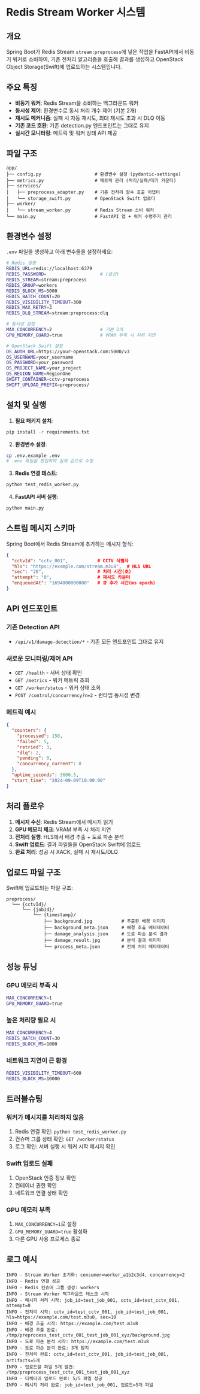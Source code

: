 # Redis Stream Worker 시스템

## 개요

Spring Boot가 Redis Stream `stream:preprocess`에 넣은 작업을 FastAPI에서 비동기 워커로 소비하여, 기존 전처리 알고리즘을 호출해 결과를 생성하고 OpenStack Object Storage(Swift)에 업로드하는 시스템입니다.

## 주요 특징

- **비동기 워커**: Redis Stream을 소비하는 백그라운드 워커
- **동시성 제어**: 환경변수로 동시 처리 개수 제어 (기본 2개)
- **재시도 메커니즘**: 실패 시 자동 재시도, 최대 재시도 초과 시 DLQ 이동
- **기존 코드 호환**: 기존 detection.py 엔드포인트는 그대로 유지
- **실시간 모니터링**: 메트릭 및 워커 상태 API 제공

## 파일 구조

```
app/
├── config.py                    # 환경변수 설정 (pydantic-settings)
├── metrics.py                   # 메트릭 관리 (처리/실패/대기 카운터)
├── services/
│   ├── preprocess_adapter.py    # 기존 전처리 함수 호출 어댑터
│   └── storage_swift.py         # OpenStack Swift 업로더
├── worker/
│   └── stream_worker.py         # Redis Stream 소비 워커
└── main.py                      # FastAPI 앱 + 워커 수명주기 관리
```

## 환경변수 설정

`.env` 파일을 생성하고 아래 변수들을 설정하세요:

```bash
# Redis 설정
REDIS_URL=redis://localhost:6379
REDIS_PASSWORD=                    # (옵션)
REDIS_STREAM=stream:preprocess
REDIS_GROUP=workers
REDIS_BLOCK_MS=5000
REDIS_BATCH_COUNT=20
REDIS_VISIBILITY_TIMEOUT=300
REDIS_MAX_RETRY=3
REDIS_DLQ_STREAM=stream:preprocess:dlq

# 동시성 설정
MAX_CONCURRENCY=2                  # 기본 2개
GPU_MEMORY_GUARD=true              # VRAM 부족 시 처리 지연

# OpenStack Swift 설정
OS_AUTH_URL=https://your-openstack.com:5000/v3
OS_USERNAME=your_username
OS_PASSWORD=your_password
OS_PROJECT_NAME=your_project
OS_REGION_NAME=RegionOne
SWIFT_CONTAINER=cctv-preprocess
SWIFT_UPLOAD_PREFIX=preprocess/
```

## 설치 및 실행

1. **필요 패키지 설치**:
```bash
pip install -r requirements.txt
```

2. **환경변수 설정**:
```bash
cp .env.example .env
# .env 파일을 편집하여 실제 값으로 수정
```

3. **Redis 연결 테스트**:
```bash
python test_redis_worker.py
```

4. **FastAPI 서버 실행**:
```bash
python main.py
```

## 스트림 메시지 스키마

Spring Boot에서 Redis Stream에 추가하는 메시지 형식:

```json
{
  "cctvId": "cctv_001",           # CCTV 식별자
  "hls": "https://example.com/stream.m3u8",  # HLS URL
  "sec": "20",                    # 처리 시간(초)
  "attempt": "0",                 # 재시도 카운터
  "enqueuedAt": "1694000000000"   # 큐 추가 시간(ms epoch)
}
```

## API 엔드포인트

### 기존 Detection API
- `/api/v1/damage-detection/*` - 기존 모든 엔드포인트 그대로 유지

### 새로운 모니터링/제어 API
- `GET /health` - 서버 상태 확인
- `GET /metrics` - 워커 메트릭 조회
- `GET /worker/status` - 워커 상태 조회
- `POST /control/concurrency?n=2` - 런타임 동시성 변경

### 메트릭 예시
```json
{
  "counters": {
    "processed": 150,
    "failed": 5,
    "retried": 3,
    "dlq": 2,
    "pending": 0,
    "concurrency_current": 0
  },
  "uptime_seconds": 3600.5,
  "start_time": "2024-09-09T10:00:00"
}
```

## 처리 플로우

1. **메시지 수신**: Redis Stream에서 메시지 읽기
2. **GPU 메모리 체크**: VRAM 부족 시 처리 지연
3. **전처리 실행**: HLS에서 배경 추출 + 도로 파손 분석
4. **Swift 업로드**: 결과 파일들을 OpenStack Swift에 업로드
5. **완료 처리**: 성공 시 XACK, 실패 시 재시도/DLQ

## 업로드 파일 구조

Swift에 업로드되는 파일 구조:
```
preprocess/
  └── {cctvId}/
      └── {jobId}/
          └── {timestamp}/
              ├── background.jpg           # 추출된 배경 이미지
              ├── background_meta.json     # 배경 추출 메타데이터
              ├── damage_analysis.json     # 도로 파손 분석 결과
              ├── damage_result.jpg        # 분석 결과 이미지
              └── process_meta.json        # 전체 처리 메타데이터
```

## 성능 튜닝

### GPU 메모리 부족 시
```bash
MAX_CONCURRENCY=1
GPU_MEMORY_GUARD=true
```

### 높은 처리량 필요 시
```bash
MAX_CONCURRENCY=4
REDIS_BATCH_COUNT=30
REDIS_BLOCK_MS=1000
```

### 네트워크 지연이 큰 환경
```bash
REDIS_VISIBILITY_TIMEOUT=600
REDIS_BLOCK_MS=10000
```

## 트러블슈팅

### 워커가 메시지를 처리하지 않음
1. Redis 연결 확인: `python test_redis_worker.py`
2. 컨슈머 그룹 상태 확인: `GET /worker/status`
3. 로그 확인: 서버 실행 시 워커 시작 메시지 확인

### Swift 업로드 실패
1. OpenStack 인증 정보 확인
2. 컨테이너 권한 확인
3. 네트워크 연결 상태 확인

### GPU 메모리 부족
1. `MAX_CONCURRENCY=1`로 설정
2. `GPU_MEMORY_GUARD=true` 활성화
3. 다른 GPU 사용 프로세스 종료

## 로그 예시

```
INFO - Stream Worker 초기화: consumer=worker_a1b2c3d4, concurrency=2
INFO - Redis 연결 성공
INFO - Redis 컨슈머 그룹 생성: workers
INFO - Stream Worker 백그라운드 태스크 시작
INFO - 메시지 처리 시작: job_id=test_job_001, cctv_id=test_cctv_001, attempt=0
INFO - 전처리 시작: cctv_id=test_cctv_001, job_id=test_job_001, hls=https://example.com/test.m3u8, sec=10
INFO - 배경 추출 시작: https://example.com/test.m3u8
INFO - 배경 추출 완료: /tmp/preprocess_test_cctv_001_test_job_001_xyz/background.jpg
INFO - 도로 파손 분석 시작: https://example.com/test.m3u8
INFO - 도로 파손 분석 완료: 3개 탐지
INFO - 전처리 완료: cctv_id=test_cctv_001, job_id=test_job_001, artifacts=5개
INFO - 업로드할 파일 5개 발견: /tmp/preprocess_test_cctv_001_test_job_001_xyz
INFO - 디렉터리 업로드 완료: 5/5 파일 성공
INFO - 메시지 처리 완료: job_id=test_job_001, 업로드=5개 파일
```
